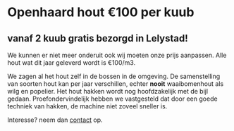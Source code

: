 # Openhaard hout €100 per kuub
## vanaf 2 kuub gratis bezorgd in Lelystad!

We kunnen er niet meer onderuit ook wij moeten onze prijs aanpassen. Alle hout wat dit jaar geleverd wordt is €100/m3.

We zagen al het hout zelf in de bossen in de omgeving. De samenstelling van soorten hout kan per jaar verschillen, echter **nooit** waaibomenhout als wilg en popelier. Het hout hakken wordt nog hoofdzakelijk met de bijl gedaan. Proefondervindelijk hebben we vastgesteld dat door een goede techniek van hakken, de machine niet zoveel sneller is.

Interesse? neem dan [contact](./contact.html) op.
